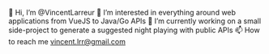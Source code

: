 👋 Hi, I’m @VincentLarreur
👀 I’m interested in everything around web applications from VueJS to Java/Go APIs
🌱 I’m currently working on a small side-project to generate a suggested night playing with public APIs
📫 How to reach me vincent.lrr@gmail.com
